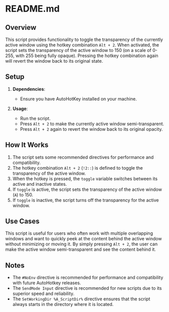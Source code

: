 # README.md

## Overview

This script provides functionality to toggle the transparency of the currently active window using the hotkey combination `Alt + 2`. When activated, the script sets the transparency of the active window to 150 (on a scale of 0-255, with 255 being fully opaque). Pressing the hotkey combination again will revert the window back to its original state.

## Setup

1. **Dependencies**: 
   - Ensure you have AutoHotKey installed on your machine.

2. **Usage**:
   - Run the script.
   - Press `Alt + 2` to make the currently active window semi-transparent.
   - Press `Alt + 2` again to revert the window back to its original opacity.

## How It Works

1. The script sets some recommended directives for performance and compatibility.
2. The hotkey combination `Alt + 2` (`!2::`) is defined to toggle the transparency of the active window.
3. When the hotkey is pressed, the `toggle` variable switches between its active and inactive states.
4. If `toggle` is active, the script sets the transparency of the active window (`A`) to 150.
5. If `toggle` is inactive, the script turns off the transparency for the active window.

## Use Cases

This script is useful for users who often work with multiple overlapping windows and want to quickly peek at the content behind the active window without minimizing or moving it. By simply pressing `Alt + 2`, the user can make the active window semi-transparent and see the content behind it.

## Notes

- The `#NoEnv` directive is recommended for performance and compatibility with future AutoHotkey releases.
- The `SendMode Input` directive is recommended for new scripts due to its superior speed and reliability.
- The `SetWorkingDir %A_ScriptDir%` directive ensures that the script always starts in the directory where it is located.

